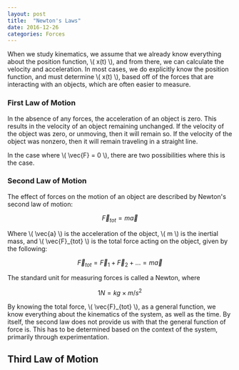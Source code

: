 ```yaml
---
layout: post
title:  "Newton's Laws"
date: 2016-12-26
categories: Forces
---
```


When we study kinematics, we assume that we already know everything about the position function, \\( x(t) \\), and from there, we can calculate the velocity and acceleration. In most cases, we do explicitly know the position function, and must determine \\( x(t) \\), based off of the forces that are interacting with an objects, which are often easier to measure.

### First Law of Motion

In the absence of any forces, the acceleration of an object is zero. This results in the velocity of an object remaining unchanged. If the velocity of the object was zero, or unmoving, then it will remain so. If the velocity of the object was nonzero, then it will remain traveling in a straight line.

In the case where \\( \vec{F} = 0 \\), there are two possibilities where this is the case.

### Second Law of Motion

The effect of forces on the motion of an object are described by Newton's second law of motion:

$$
  \vec{F}_{tot} = m \vec{a}
$$

Where \\( \vec{a} \\) is the acceleration of the object, \\( m \\) is the inertial mass, and \\( \vec{F}_{tot} \\) is the total force acting on the object, given by the following:

$$
  \vec{F}_{tot} = \vec{F}_1 + \vec{F}_2 + ... = m \vec{a}
$$

The standard unit for measuring forces is called a Newton, where

$$
  1 N = kg \times m/s^2
$$

By knowing the total force, \\( \vec{F}_{tot} \\), as a general function, we know everything about the kinematics of the system, as well as the time. By itself, the second law does not provide us with that the general function of force is. This has to be determined based on the context of the system, primarily through experimentation.

## Third Law of Motion
